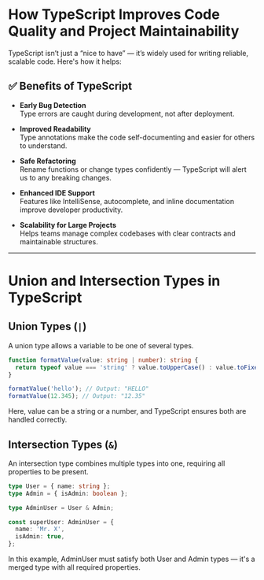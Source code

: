 # How TypeScript Improves Code Quality and Project Maintainability

TypeScript isn’t just a “nice to have” — it’s widely used for writing reliable, scalable code. Here's how it helps:

## ✅ Benefits of TypeScript

- **Early Bug Detection**  
  Type errors are caught during development, not after deployment.

- **Improved Readability**  
  Type annotations make the code self-documenting and easier for others to understand.

- **Safe Refactoring**  
  Rename functions or change types confidently — TypeScript will alert us to any breaking changes.

- **Enhanced IDE Support**  
  Features like IntelliSense, autocomplete, and inline documentation improve developer productivity.

- **Scalability for Large Projects**  
  Helps teams manage complex codebases with clear contracts and maintainable structures.

---

# Union and Intersection Types in TypeScript

## Union Types (`|`)

A union type allows a variable to be one of several types.

```ts
function formatValue(value: string | number): string {
  return typeof value === 'string' ? value.toUpperCase() : value.toFixed(2);
}

formatValue('hello'); // Output: "HELLO"
formatValue(12.345); // Output: "12.35"
```

Here, value can be a string or a number, and TypeScript ensures both are handled correctly.

## Intersection Types (`&`)

An intersection type combines multiple types into one, requiring all properties to be present.

```ts
type User = { name: string };
type Admin = { isAdmin: boolean };

type AdminUser = User & Admin;

const superUser: AdminUser = {
  name: 'Mr. X',
  isAdmin: true,
};
```

In this example, AdminUser must satisfy both User and Admin types — it's a merged type with all required properties.
